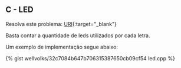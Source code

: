 <div id="led">

</div>

## C - LED

Resolva este problema:
[URI][uri-1168]{:target="_blank"}

<p align="justify">
Basta contar a quantidade de leds utilizados por cada letra.
</p>


Um exemplo de implementação segue abaixo:

{% gist wellvolks/32c7084b647b706315387650cb09cf54 led.cpp %}


[uri-1168]:		https://www.urionlinejudge.com.br/judge/pt/problems/view/1168
